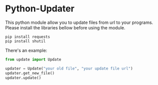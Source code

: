# Python-Updater
This python module allow you to update files from url to your programs.
Please install the libraries bellow before using the module.
```
pip install requests
pip install shutil
```

There's an example:
```python
from update import Update

updater = Update("your old file", "your update file url")
updater.get_new_file()
updater.update()
```
